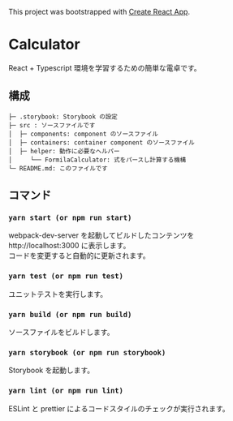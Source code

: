 This project was bootstrapped with [Create React App](https://github.com/facebook/create-react-app).

# Calculator

React + Typescript 環境を学習するための簡単な電卓です。

## 構成

```
├─ .storybook: Storybook の設定
├─ src : ソースファイルです
│  ├─ components: component のソースファイル
│  ├─ containers: container component のソースファイル
│  ├─ helper: 動作に必要なヘルパー
│     └── FormilaCalculator: 式をパースし計算する機構
└─ README.md: このファイルです
```

## コマンド

### `yarn start (or npm run start)`

webpack-dev-server を起動してビルドしたコンテンツを http://localhost:3000 に表示します。  
コードを変更すると自動的に更新されます。

### `yarn test (or npm run test)`

ユニットテストを実行します。

### `yarn build (or npm run build)`

ソースファイルをビルドします。

### `yarn storybook (or npm run storybook)`

Storybook を起動します。

### `yarn lint (or npm run lint)`

ESLint と prettier によるコードスタイルのチェックが実行されます。